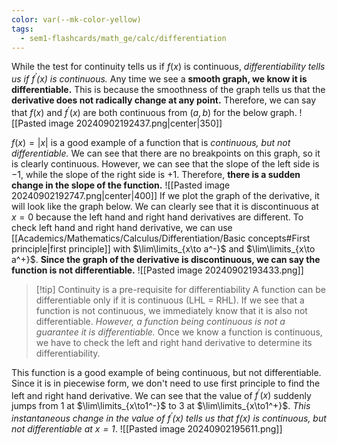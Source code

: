 ```yaml
---
color: var(--mk-color-yellow)
tags:
  - sem1-flashcards/math_ge/calc/differentiation
---
```

While the test for continuity tells us if $f(x)$ is continuous, *differentiability tells us if $f^\prime(x)$ is continuous.* Any time we see a **smooth graph, we know it is differentiable.** This is because the smoothness of the graph tells us that the **derivative does not radically change at any point.** Therefore, we can say that $f(x)$ and $f^\prime(x)$ are both continuous from $(a,b)$ for the below graph.
![[Pasted image 20240902192437.png|center|350]]

$f(x)=|x|$ is a good example of a function that is *continuous, but not differentiable.* We can see that there are no breakpoints on this graph, so it is clearly continuous. However, we can see that the slope of the left side is $-1$, while the slope of the right side is $+1$. Therefore, **there is a sudden change in the slope of the function.** 
![[Pasted image 20240902192747.png|center|400]]
If we plot the graph of the derivative, it will look like the graph below. We can clearly see that it is discontinuous at $x=0$ because the left hand and right hand derivatives are different. To check left hand and right hand derivative, we can use [[Academics/Mathematics/Calculus/Differentiation/Basic concepts#First principle|first principle]] with $\lim\limits_{x\to a^-}$ and $\lim\limits_{x\to a^+}$. **Since the graph of the derivative is discontinuous, we can say the function is not differentiable.** 
![[Pasted image 20240902193433.png]]

> [!tip] Continuity is a pre-requisite for differentiability
> A function can be differentiable only if it is continuous (LHL = RHL). If we see that a function is not continuous, we immediately know that it is also not differentiable. *However, a function being continuous is not a guarantee it is differentiable.* Once we know a function is continuous, we have to check the left and right hand derivative to determine its differentiability.

This function is a good example of being continuous, but not differentiable. Since it is in piecewise form, we don't need to use first principle to find the left and right hand derivative. We can see that the value of $f^{\prime}(x)$ suddenly jumps from $1$ at $\lim\limits_{x\to1^-}$ to $3$ at $\lim\limits_{x\to1^+}$. *This instantaneous change in the value of $f^{\prime}(x)$ tells us that $f(x)$ is continuous, but not differentiable at $x=1$*.
![[Pasted image 20240902195611.png]]
